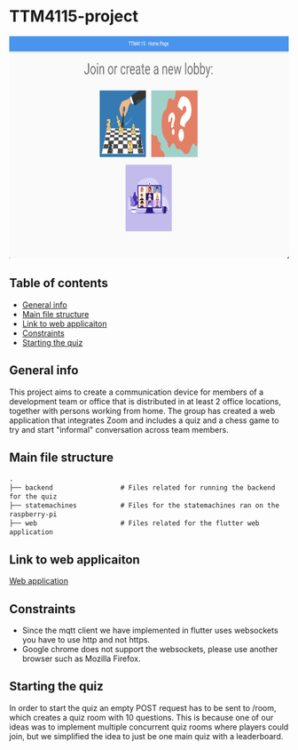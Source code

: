 # TTM4115-project

<p align="center">
    <img src="TTM-4115_screenshot.png" height="400">
</p>

## Table of contents
- [General info](#general-info)
- [Main file structure](#main-file-structure)
- [Link to web applicaiton](#link-to-web-applicaiton)
- [Constraints](#constraints)
- [Starting the quiz](#starting-the-quiz)

## General info
This project aims to create a communication device for members of a development team or office 
that is distributed in at least 2 office locations, together with persons working from home.
The group has created a web application that integrates Zoom and includes a quiz
and a chess game to try and start "informal" conversation across team members.

## Main file structure
    .
    ├── backend                 # Files related for running the backend for the quiz
    ├── statemachines           # Files for the statemachines ran on the raspberry-pi
    ├── web                     # Files related for the flutter web application     

## Link to web applicaiton
[Web application](http://ttm4115-quiz-backend.herokuapp.com/#/)

## Constraints
- Since the mqtt client we have implemented in flutter uses websockets you have to use http and not https.
- Google chrome does not support the websockets, please use another browser such as Mozilla Firefox.

## Starting the quiz
In order to start the quiz an empty POST request has to be sent to /room, which creates a quiz room with 10 questions. 
This is because one of our ideas was to implement multiple concurrent quiz rooms where players could join, 
but we simplified the idea to just be one main quiz with a leaderboard. 
